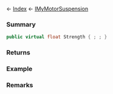 ← [Index](Api-Index) ← [IMyMotorSuspension](Sandbox.ModAPI.Ingame.IMyMotorSuspension)

### Summary

```csharp
public virtual float Strength { ; ; }
```

### Returns

### Example

### Remarks

